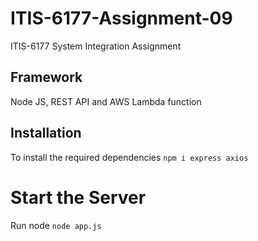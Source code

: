 # ITIS-6177-Assignment-09
ITIS-6177 System Integration Assignment

## Framework 
Node JS, REST API and AWS Lambda function

## Installation
To install the required dependencies
`npm i express axios`

# Start the Server 
Run node `node app.js`
